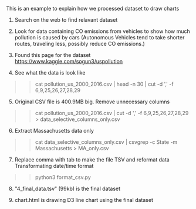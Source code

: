 This is an example to explain how we processed dataset to draw charts

1. Search on the web to find relavant dataset

2. Look for data containing CO emissions from vehicles to show how much pollution is caused by cars (Autonomous Vehicles tend to take shorter routes, traveling less, possibly reduce CO emissions.)

3. Found this page for the dataset
https://www.kaggle.com/sogun3/uspollution

4. See what the data is look like
>> cat pollution_us_2000_2016.csv | head -n 30 | cut -d ',' -f 6,9,25,26,27,28,29

5. Original CSV file is 400.9MB big. Remove unnecessary columns
>> cat pollution_us_2000_2016.csv | cut -d ',' -f 6,9,25,26,27,28,29 > data_selective_columns_only.csv

6. Extract Massachusetts data only
>> cat data_selective_columns_only.csv | csvgrep -c State -m Massachusetts > MA_only.csv

7. Replace comma with tab to make the file TSV and reformat data
Transformating date/time format 
>> python3 format_csv.py

8. "4_final_data.tsv" (99kb) is the final dataset

9. chart.html is drawing D3 line chart using the final dataset